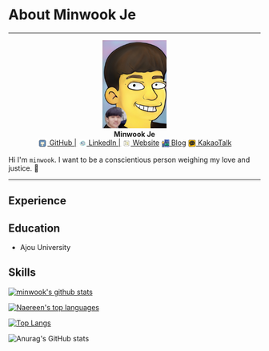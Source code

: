 # About Minwook Je




<!--more-->

---

<div align="center">
    <img src="/images/profile3.png" width=128> <br/>
    <b>Minwook Je</b> <br/>
    <a href="https://github.com/minkj1992"><img src="/images/github.png" width=20 align="center"> GitHub |</a>
    <a href="https://www.linkedin.com/in/minwook-je-934a16178/"><img src="/images/linkedin.png" width=16 align="center"> LinkedIn |</a>
    <a href="https://minkj1992.github.io"><img src="/images/web.png" width=16 align="center"> Website</a>
    <a href="https://blog.naver.com/minkj1992"><img src="/images/blog.png" width=16 align="center"> Blog</a>
    <a href="https://minkj1992.github.io"><img src="/images/kakao.png" width=16 align="center"> KakaoTalk</a>
</div>

Hi I'm `minwook`. I want to be a conscientious person weighing my love and justice. 🐋

---

## Experience
<div id="lottie1"></div>

## Education

- Ajou University 

## Skills

[![minwook's github stats](https://github-readme-stats.vercel.app/api?username=minkj1992&theme=blue-green)](https://github.com/anuraghazra/github-readme-stats)

[![Naereen's top languages](https://github-readme-stats.vercel.app/api/top-langs/?username=minkj1992&theme=blue-green&card_width=1000px&exclude_repo=minkj1992.github.io,love)](https://github.com/anuraghazra/github-readme-stats)


[![Top Langs](https://github-readme-stats.vercel.app/api/top-langs/?username=minkj1992&hide_progress=true&exclude_repo=minkj1992.github.io,love)](https://github.com/minkj1992/github-readme-stats)

![Anurag's GitHub stats](https://github-readme-stats.vercel.app/api?username=anuraghazra&hide=contribs,prs)




<div align="right">
    <div id="lottie2" style="width:80%;height:50%"></div>
</div>

<div id="lottie3"></div>


<script src="https://cdnjs.cloudflare.com/ajax/libs/bodymovin/5.7.7/lottie.min.js"></script>
<script>
  const lottie1 = bodymovin.loadAnimation({
    container: document.getElementById('lottie1'),
    renderer: 'svg',
    loop: true,
    autoplay: true,
    path: 'https://raw.githubusercontent.com/minkj1992/love/main/assets/68658-creative-3d-visual-animation-website-development.json',
  });

  const lottie2 = bodymovin.loadAnimation({
    container: document.getElementById('lottie2'),
    renderer: 'svg',
    loop: true,
    autoplay: true,
    path: 'https://raw.githubusercontent.com/minkj1992/love/main/assets/127763-computer-window-animation.json',
  });
  
    const lottie3 = bodymovin.loadAnimation({
    container: document.getElementById('lottie3'),
    renderer: 'svg',
    loop: true,
    autoplay: true,
    path: 'https://raw.githubusercontent.com/minkj1992/love/main/assets/136431-3d-astronaut.json',
  });
</script>






